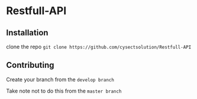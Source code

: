 # Restfull-API

## Installation 

clone the repo  `git clone https://github.com/cysectsolution/Restfull-API `

## Contributing

Create your branch from the `develop branch ` 

Take note not to do this from the `master branch `


